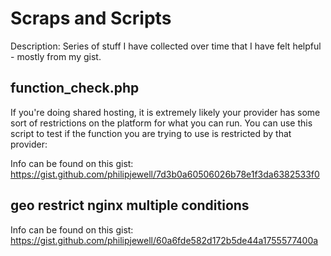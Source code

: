 # Scraps and Scripts
Description: Series of stuff I have collected over time that I have felt helpful - mostly from my gist.

## function_check.php

If you're doing shared hosting, it is extremely likely your provider has some sort of restrictions on the platform for what you can run. You can use this script to test if the function you are trying to use is restricted by that provider:

Info can be found on this gist: https://gist.github.com/philipjewell/7d3b0a60506026b78e1f3da6382533f0

## geo restrict nginx multiple conditions

Info can be found on this gist: https://gist.github.com/philipjewell/60a6fde582d172b5de44a1755577400a
